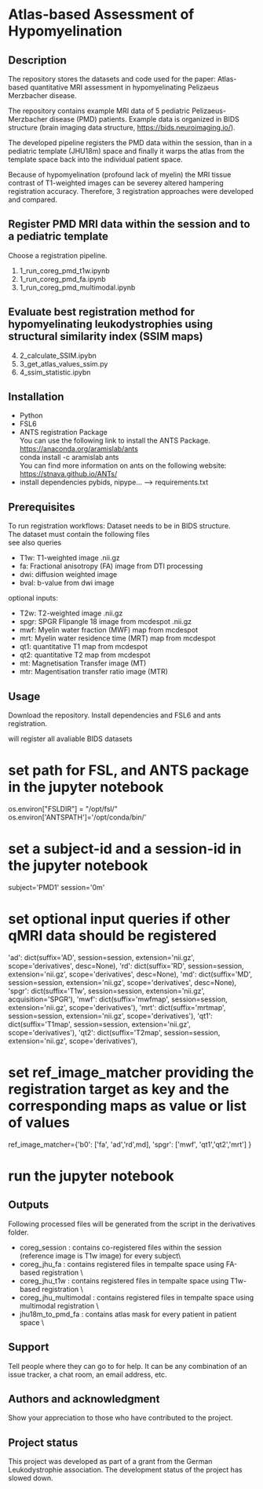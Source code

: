# Atlas-based Assessment of Hypomyelination


## Description
The repository stores the datasets and code used for the paper: Atlas-based quantitative MRI assessment in hypomyelinating Pelizaeus Merzbacher disease. 

The repository contains example MRI data of 5 pediatric Pelizaeus-Merzbacher disease (PMD) patients. Example data is organized in BIDS structure (brain imaging data structure, https://bids.neuroimaging.io/). 

The developed pipeline registers the PMD data within the session, than in a pediatric template (JHU18m) space and finally it warps the atlas from the template space back into the individual patient space.   

Because of hypomyelination (profound lack of myelin) the MRI tissue contrast of T1-weighted images can be severey altered hampering registration accuracy. Therefore, 3 registration approaches were developed and compared.

## Register PMD MRI data within the session and to a pediatric template 
Choose a registration pipeline.   

1. 1_run_coreg_pmd_t1w.ipynb
2. 1_run_coreg_pmd_fa.ipynb
3. 1_run_coreg_pmd_multimodal.ipynb

## Evaluate best registration method for hypomyelinating leukodystrophies using structural similarity index (SSIM maps) 
4. 2_calculate_SSIM.ipybn
5. 3_get_atlas_values_ssim.py
6. 4_ssim_statistic.ipybn

## Installation
- Python 
- FSL6 
- ANTS registration Package \
You can use the following link to install the ANTS Package.
https://anaconda.org/aramislab/ants \
conda install -c aramislab ants \
You can find more information on ants on the following website: https://stnava.github.io/ANTs/
- install dependencies pybids, nipype... --> requirements.txt 

## Prerequisites
To run registration workflows: 
Dataset needs to be in BIDS structure.  \
The dataset must contain the following files\
see also queries
* T1w: T1-weighted image .nii.gz 
* fa: Fractional anisotropy (FA) image from DTI processing
* dwi: diffusion weighted image
* bval: b-value from dwi image

optional inputs:
* T2w: T2-weighted image .nii.gz 
* spgr: SPGR Flipangle 18 image from mcdespot .nii.gz 
* mwf: Myelin water fraction (MWF) map from mcdespot
* mrt: Myelin water residence time (MRT) map from mcdespot
* qt1: quantitative T1 map from mcdespot
* qt2: quantitative T2 map from mcdespot
* mt: Magnetisation Transfer image (MT)
* mtr: Magentisation transfer ratio image (MTR)  


## Usage
Download the repository. Install dependencies and FSL6 and ants registration.

will register all avaliable BIDS datasets
# set path for FSL, and ANTS package in the jupyter notebook
os.environ["FSLDIR"] = "/opt/fsl/"
os.environ['ANTSPATH']='/opt/conda/bin/'

# set a subject-id and a session-id in the jupyter notebook
subject='PMD1'
session='0m'

# set optional input queries if other qMRI data should be registered
'ad': dict(suffix='AD', session=session, extension='nii.gz', scope='derivatives', desc=None),
'rd': dict(suffix='RD', session=session, extension='nii.gz', scope='derivatives', desc=None),
'md': dict(suffix='MD', session=session, extension='nii.gz', scope='derivatives', desc=None),
'spgr': dict(suffix='T1w', session=session, extension='nii.gz', acquisition='SPGR'),
'mwf': dict(suffix='mwfmap', session=session, extension='nii.gz', scope='derivatives'),
'mrt': dict(suffix='mrtmap', session=session, extension='nii.gz', scope='derivatives'),
'qt1': dict(suffix='T1map', session=session, extension='nii.gz', scope='derivatives'),
'qt2': dict(suffix='T2map', session=session, extension='nii.gz', scope='derivatives'),

# set ref_image_matcher providing the registration target as key and the corresponding maps as value or list of values
ref_image_matcher={'b0': ['fa', 'ad','rd',md],
                  'spgr': ['mwf', 'qt1','qt2','mrt']
}

# run the jupyter notebook

## Outputs
Following processed files will be generated from the script in the derivatives folder.
 * coreg_session : contains co-registered files within the session (reference image is T1w image) for every subject\
 * coreg_jhu_fa : contains registered files in tempalte space using FA-based registration \
 * coreg_jhu_t1w : contains registered files in tempalte space using T1w-based registration \
 * coreg_jhu_multimodal : contains registered files in tempalte space using multimodal registration \
 * jhu18m_to_pmd_fa : contains atlas mask for every patient in patient space \



## Support
Tell people where they can go to for help. It can be any combination of an issue tracker, a chat room, an email address, etc.

## Authors and acknowledgment
Show your appreciation to those who have contributed to the project.


## Project status
This project was developed as part of a grant from the German Leukodystrophie association. The development status of the project has slowed down.

